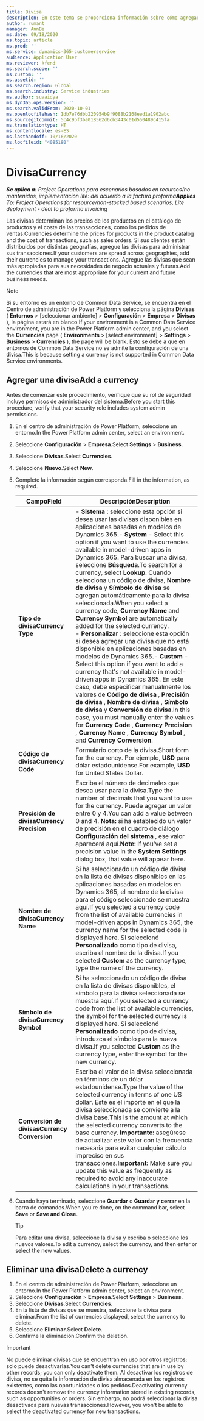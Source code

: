```yaml
---
title: Divisa
description: En este tema se proporciona información sobre cómo agregar y quitar tipos de divisa en Project Operations.
author: rumant
manager: AnnBe
ms.date: 09/18/2020
ms.topic: article
ms.prod: ''
ms.service: dynamics-365-customerservice
audience: Application User
ms.reviewer: kfend
ms.search.scope: ''
ms.custom: ''
ms.assetid: ''
ms.search.region: Global
ms.search.industry: Service industries
ms.author: suvaidya
ms.dyn365.ops.version: ''
ms.search.validFrom: 2020-10-01
ms.openlocfilehash: 1db7e76dbb220954b9f9088b2168eed1a1902abc
ms.sourcegitcommit: 5c4c9bf3ba018562d6cb3443c01d550489c415fa
ms.translationtype: HT
ms.contentlocale: es-ES
ms.lasthandoff: 10/16/2020
ms.locfileid: "4085180"
---
```

# <a name="currency"></a><span data-ttu-id="ed1b0-103">Divisa</span><span class="sxs-lookup"><span data-stu-id="ed1b0-103">Currency</span></span>

<span data-ttu-id="ed1b0-104">_**Se aplica a:** Project Operations para escenarios basados en recursos/no mantenidos, implementación lite: del acuerdo a la factura proforma_</span><span class="sxs-lookup"><span data-stu-id="ed1b0-104">_**Applies To:** Project Operations for resource/non-stocked based scenarios, Lite deployment - deal to proforma invoicing_</span></span>

<span data-ttu-id="ed1b0-105">Las divisas determinan los precios de los productos en el catálogo de productos y el coste de las transacciones, como los pedidos de ventas.</span><span class="sxs-lookup"><span data-stu-id="ed1b0-105">Currencies determine the prices for products in the product catalog and the cost of transactions, such as sales orders.</span></span> <span data-ttu-id="ed1b0-106">Si sus clientes están distribuidos por distintas geografías, agregue las divisas para administrar sus transacciones.</span><span class="sxs-lookup"><span data-stu-id="ed1b0-106">If your customers are spread across geographies, add their currencies to manage your transactions.</span></span> <span data-ttu-id="ed1b0-107">Agregue las divisas que sean más apropiadas para sus necesidades de negocio actuales y futuras.</span><span class="sxs-lookup"><span data-stu-id="ed1b0-107">Add the currencies that are most appropriate for your current and future business needs.</span></span>  

> [!NOTE]
> <span data-ttu-id="ed1b0-108">Si su entorno es un entorno de Common Data Service, se encuentra en el Centro de administración de Power Platform y selecciona la página **Divisas** ( **Entornos** > [seleccionar ambiente] > **Configuración** >  **Empresa** > **Divisas** ), la página estará en blanco.</span><span class="sxs-lookup"><span data-stu-id="ed1b0-108">If your environment is a Common Data Service environment, you are in the Power Platform admin center, and you select the **Currencies** page ( **Environments** > [select environment] > **Settings** > **Business** > **Currencies** ), the page will be blank.</span></span> <span data-ttu-id="ed1b0-109">Esto se debe a que en entornos de Common Data Service no se admite la configuración de una divisa.</span><span class="sxs-lookup"><span data-stu-id="ed1b0-109">This is because setting a currency is not supported in Common Data Service environments.</span></span>

## <a name="add-a-currency"></a><span data-ttu-id="ed1b0-110">Agregar una divisa</span><span class="sxs-lookup"><span data-stu-id="ed1b0-110">Add a currency</span></span>  
<span data-ttu-id="ed1b0-111">Antes de comenzar este procedimiento, verifique que su rol de seguridad incluye permisos de administrador del sistema.</span><span class="sxs-lookup"><span data-stu-id="ed1b0-111">Before you start this procedure, verify that your security role includes system admin permissions.</span></span> 

1. <span data-ttu-id="ed1b0-112">En el centro de administración de Power Platform, seleccione un entorno.</span><span class="sxs-lookup"><span data-stu-id="ed1b0-112">In the Power Platform admin center, select an environment.</span></span> 
2. <span data-ttu-id="ed1b0-113">Seleccione **Configuración** > **Empresa**.</span><span class="sxs-lookup"><span data-stu-id="ed1b0-113">Select **Settings** > **Business**.</span></span>
3. <span data-ttu-id="ed1b0-114">Seleccione **Divisas**.</span><span class="sxs-lookup"><span data-stu-id="ed1b0-114">Select **Currencies**.</span></span>  
4. <span data-ttu-id="ed1b0-115">Seleccione **Nuevo**.</span><span class="sxs-lookup"><span data-stu-id="ed1b0-115">Select **New**.</span></span>  
5. <span data-ttu-id="ed1b0-116">Complete la información según corresponda.</span><span class="sxs-lookup"><span data-stu-id="ed1b0-116">Fill in the information, as required.</span></span>  


   |          <span data-ttu-id="ed1b0-117">Campo</span><span class="sxs-lookup"><span data-stu-id="ed1b0-117">Field</span></span>          |                                                                                                                                                                                                                                                                                                                                                                            <span data-ttu-id="ed1b0-118">Descripción</span><span class="sxs-lookup"><span data-stu-id="ed1b0-118">Description</span></span>                                                                                                                                                                                                                                                                                                                                                                            |
   |-------------------------|-------------------------------------------------------------------------------------------------------------------------------------------------------------------------------------------------------------------------------------------------------------------------------------------------------------------------------------------------------------------------------------------------------------------------------------------------------------------------------------------------------------------------------------------------------------------------------------------------------------------------------------------------------------------------------------------------------------------------------------------------------------------|
   |    <span data-ttu-id="ed1b0-119">**Tipo de divisa**</span><span class="sxs-lookup"><span data-stu-id="ed1b0-119">**Currency Type**</span></span>    | <span data-ttu-id="ed1b0-120">- **Sistema** : seleccione esta opción si desea usar las divisas disponibles en aplicaciones basadas en modelos de Dynamics 365.</span><span class="sxs-lookup"><span data-stu-id="ed1b0-120">- **System** - Select this option if you want to use the currencies available in model-driven apps in Dynamics 365.</span></span> <span data-ttu-id="ed1b0-121">Para buscar una divisa, seleccione **Búsqueda**.</span><span class="sxs-lookup"><span data-stu-id="ed1b0-121">To search for a currency,  select **Lookup**.</span></span> <span data-ttu-id="ed1b0-122">Cuando selecciona un código de divisa, **Nombre de divisa** y **Símbolo de divisa** se agregan automáticamente para la divisa seleccionada.</span><span class="sxs-lookup"><span data-stu-id="ed1b0-122">When you select a currency code, **Currency Name** and **Currency Symbol** are automatically added for the selected currency.</span></span><br /><span data-ttu-id="ed1b0-123">- **Personalizar** : seleccione esta opción si desea agregar una divisa que no está disponible en aplicaciones basadas en modelos de Dynamics 365.</span><span class="sxs-lookup"><span data-stu-id="ed1b0-123">- **Custom** - Select this option if you want to add a currency that's not available in model-driven apps in Dynamics 365.</span></span> <span data-ttu-id="ed1b0-124">En este caso, debe especificar manualmente los valores de **Código de divisa** , **Precisión de divisa** , **Nombre de divisa** , **Símbolo de divisa** y **Conversión de divisa**.</span><span class="sxs-lookup"><span data-stu-id="ed1b0-124">In this case, you must manually enter the values for **Currency Code** , **Currency Precision** , **Currency Name** , **Currency Symbol** , and **Currency Conversion**.</span></span> |
   |    <span data-ttu-id="ed1b0-125">**Código de divisa**</span><span class="sxs-lookup"><span data-stu-id="ed1b0-125">**Currency Code**</span></span>    |                                                                                                                                                                                                                                                                                                                                            <span data-ttu-id="ed1b0-126">Formulario corto de la divisa.</span><span class="sxs-lookup"><span data-stu-id="ed1b0-126">Short form for the currency.</span></span> <span data-ttu-id="ed1b0-127">Por ejemplo, **USD** para dólar estadounidense.</span><span class="sxs-lookup"><span data-stu-id="ed1b0-127">For example, **USD** for United States Dollar.</span></span>                                                                                                                                                                                                                                                                                                                                            |
   | <span data-ttu-id="ed1b0-128">**Precisión de divisa**</span><span class="sxs-lookup"><span data-stu-id="ed1b0-128">**Currency Precision**</span></span>  |                                                                                                                                                                                  <span data-ttu-id="ed1b0-129">Escriba el número de decimales que desea usar para la divisa.</span><span class="sxs-lookup"><span data-stu-id="ed1b0-129">Type the number of decimals that you want to use for the currency.</span></span>  <span data-ttu-id="ed1b0-130">Puede agregar un valor entre 0 y 4.</span><span class="sxs-lookup"><span data-stu-id="ed1b0-130">You can add a value between 0 and 4.</span></span> <span data-ttu-id="ed1b0-131">**Nota:** si ha establecido un valor de precisión en el cuadro de diálogo **Configuración del sistema** , ese valor aparecerá aquí.</span><span class="sxs-lookup"><span data-stu-id="ed1b0-131">**Note:**  If you've set a precision value in the **System Settings** dialog box, that value will appear here.</span></span>                                                                                                                                                                                  |
   |    <span data-ttu-id="ed1b0-132">**Nombre de divisa**</span><span class="sxs-lookup"><span data-stu-id="ed1b0-132">**Currency Name**</span></span>    |                                                                                                                                                                                                                                         <span data-ttu-id="ed1b0-133">Si ha seleccionado un código de divisa en la lista de divisas disponibles en las aplicaciones basadas en modelos en Dynamics 365, el nombre de la divisa para el código seleccionado se muestra aquí.</span><span class="sxs-lookup"><span data-stu-id="ed1b0-133">If you selected a currency code from the list of available currencies in model-driven apps in Dynamics 365, the currency name for the selected code is displayed here.</span></span> <span data-ttu-id="ed1b0-134">Si seleccionó **Personalizado** como tipo de divisa, escriba el nombre de la divisa.</span><span class="sxs-lookup"><span data-stu-id="ed1b0-134">If you selected **Custom** as the currency type, type the name of the currency.</span></span>                                                                                                                                                                                                                                          |
   |   <span data-ttu-id="ed1b0-135">**Símbolo de divisa**</span><span class="sxs-lookup"><span data-stu-id="ed1b0-135">**Currency Symbol**</span></span>   |                                                                                                                                                                                                                                                                      <span data-ttu-id="ed1b0-136">Si ha seleccionado un código de divisa en la lista de divisas disponibles, el símbolo para la divisa seleccionada se muestra aquí.</span><span class="sxs-lookup"><span data-stu-id="ed1b0-136">If you selected a currency code from the list of available currencies, the symbol for the selected currency is displayed here.</span></span> <span data-ttu-id="ed1b0-137">Si seleccionó **Personalizado** como tipo de divisa, introduzca el símbolo para la nueva divisa.</span><span class="sxs-lookup"><span data-stu-id="ed1b0-137">If you selected **Custom** as the currency type, enter the symbol for the new currency.</span></span>                                                                                                                                                                                                                                                                       |
   | <span data-ttu-id="ed1b0-138">**Conversión de divisas**</span><span class="sxs-lookup"><span data-stu-id="ed1b0-138">**Currency Conversion**</span></span> |                                                                                                                                                                                                                                     <span data-ttu-id="ed1b0-139">Escriba el valor de la divisa seleccionada en términos de un dólar estadounidense.</span><span class="sxs-lookup"><span data-stu-id="ed1b0-139">Type the value of the selected currency in terms of one US dollar.</span></span> <span data-ttu-id="ed1b0-140">Este es el importe en el que la divisa seleccionada se convierte a la divisa base.</span><span class="sxs-lookup"><span data-stu-id="ed1b0-140">This is the amount at which the selected currency converts to the base currency.</span></span> <span data-ttu-id="ed1b0-141">**Importante:** asegúrese de actualizar este valor con la frecuencia necesaria para evitar cualquier cálculo impreciso en sus transacciones.</span><span class="sxs-lookup"><span data-stu-id="ed1b0-141">**Important:**  Make sure you update this value as frequently as required to avoid any inaccurate calculations in your transactions.</span></span>                                                                                                                                                                                                                                      |


6. <span data-ttu-id="ed1b0-142">Cuando haya terminado, seleccione **Guardar** o **Guardar y cerrar** en la barra de comandos.</span><span class="sxs-lookup"><span data-stu-id="ed1b0-142">When you're done, on the command bar, select **Save** or **Save and Close**.</span></span>  

   > [!TIP]
   >  <span data-ttu-id="ed1b0-143">Para editar una divisa, seleccione la divisa y escriba o seleccione los nuevos valores.</span><span class="sxs-lookup"><span data-stu-id="ed1b0-143">To edit a currency, select the currency, and then enter or select the new values.</span></span>  

## <a name="delete-a-currency"></a><span data-ttu-id="ed1b0-144">Eliminar una divisa</span><span class="sxs-lookup"><span data-stu-id="ed1b0-144">Delete a currency</span></span>  

1. <span data-ttu-id="ed1b0-145">En el centro de administración de Power Platform, seleccione un entorno.</span><span class="sxs-lookup"><span data-stu-id="ed1b0-145">In the Power Platform admin center, select an environment.</span></span> 
2. <span data-ttu-id="ed1b0-146">Seleccione **Configuración** > **Empresa**.</span><span class="sxs-lookup"><span data-stu-id="ed1b0-146">Select **Settings** > **Business**.</span></span>
3. <span data-ttu-id="ed1b0-147">Seleccione **Divisas**.</span><span class="sxs-lookup"><span data-stu-id="ed1b0-147">Select **Currencies**.</span></span>  
4. <span data-ttu-id="ed1b0-148">En la lista de divisas que se muestra, seleccione la divisa para eliminar.</span><span class="sxs-lookup"><span data-stu-id="ed1b0-148">From the list of currencies displayed, select the currency to delete.</span></span>  
5. <span data-ttu-id="ed1b0-149">Seleccione **Eliminar**.</span><span class="sxs-lookup"><span data-stu-id="ed1b0-149">Select **Delete**.</span></span>  
6. <span data-ttu-id="ed1b0-150">Confirme la eliminación.</span><span class="sxs-lookup"><span data-stu-id="ed1b0-150">Confirm the deletion.</span></span>  

> [!IMPORTANT]
>  <span data-ttu-id="ed1b0-151">No puede eliminar divisas que se encuentran en uso por otros registros; solo puede desactivarlas.</span><span class="sxs-lookup"><span data-stu-id="ed1b0-151">You can't delete currencies that are in use by other records; you can only deactivate them.</span></span> <span data-ttu-id="ed1b0-152">Al desactivar los registros de divisa, no se quita la información de divisa almacenada en los registros existentes, como las oportunidades o los pedidos.</span><span class="sxs-lookup"><span data-stu-id="ed1b0-152">Deactivating currency records doesn't remove the currency information stored in existing records, such as opportunities or orders.</span></span> <span data-ttu-id="ed1b0-153">Sin embargo, no podrá seleccionar la divisa desactivada para nuevas transacciones.</span><span class="sxs-lookup"><span data-stu-id="ed1b0-153">However, you won't be able to select the deactivated currency for new transactions.</span></span>  
